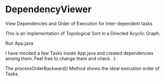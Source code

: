 # DependencyViewer
View Dependencies and Order of Execution for Inter-dependent tasks

This is an implementation of Topological Sort in a Directed Acyclic Graph.

Run App.java 

I have mocked a few Tasks inside App.java and created dependencies among them. Feel free to change them and check. :)

The processOrderBackward() Method shows the ideal execution order of Tasks.
